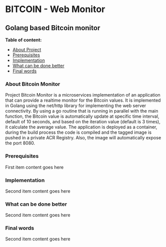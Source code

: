 # BITCOIN - Web Monitor
## Golang based Bitcoin monitor


**Table of content:**

- [About Project](#item-one)
- [Prerequisites](#item-two)
- [Implementation](#item-three)
- [What can be done better](#item-four)
- [Final words](#item-five)

<!-- headings -->
<a id="item-one"></a>
### About Bitcoin Monitor

Project Bitcoin Monitor is a microservices implementation of an application that can provide a realtime monitor for the Bitcoin values. It is implemented in Golang using the net/http library for implementing the web server connectivity.
By using a go routine that is running in parallel with the main function, the Bitcoin value is automatically update at specific time interval, default of 10 seconds, and based on the iteration value (default is 3 times), it calculate the average value. 
The application is deployed as a container, during the build process the code is compiled and the tagged image is pushed in a private ACR Registry. Also, the image will automatically expose the port 8080.

<a id="item-two"></a>
### Prerequisites
First item content goes here

<a id="item-three"></a>
### Implementation
Second item content goes here

<a id="item-four"></a>
### What can be done better
Second item content goes here

<a id="item-five"></a>
### Final words
Second item content goes here
